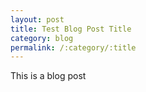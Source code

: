 ```yaml
---
layout: post
title: Test Blog Post Title
category: blog
permalink: /:category/:title
---
```

This is a blog post
